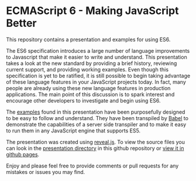 # ECMAScript 6 - Making JavaScript Better
This repository contains a presentation and examples for using ES6.

The ES6 specification introduces a large number of language improvements to Javascript that make it easier to write and understand. This presentation takes a look at the new standard by providing a brief history, reviewing current support, and providing working examples.  Even though this specification is yet to be ratified, it is still possible to begin taking advantage of these language features in your JavaScript projects today.  In fact, many people are already using these new language features in production applications.  The main point of this discussion is to spark interest and encourage other developers to investigate and begin using ES6.
 
The [examples](examples) found in this presentation have been purposefully designed to be easy to follow and understand.  They have been transpiled by [Babel](https://babeljs.io/) to demonstrate the capabilities of a server side transpiler and to make it easy to run them in any JavaScript engine that supports ES5.
  
The presentation was created using [reveal.js](https://github.com/hakimel/reveal.js/).  To view the source files you can look in the [presentation directory](presentation) in this github repository or [view it in github pages](https://davidbwilson.github.io/ES6Presentation/presentation/).

Enjoy and please feel free to provide comments or pull requests for any mistakes or issues you may find.

